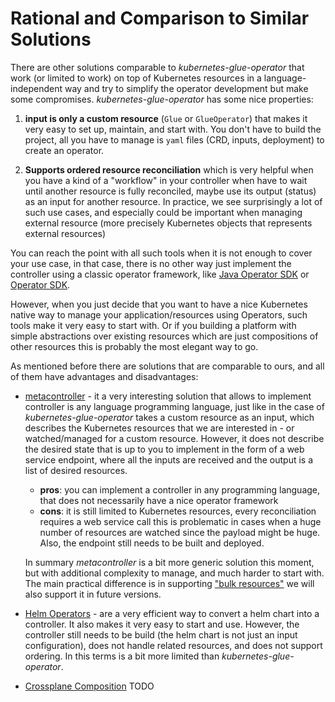 # Rational and Comparison to Similar Solutions

There are other solutions comparable to *kubernetes-glue-operator* that work (or limited to work) on top
of Kubernetes resources in a language-independent way and try to simplify the operator
development but make some compromises. *kubernetes-glue-operator* has some nice properties:

1. **input is only a custom resource** (`Glue` or `GlueOperator`) that makes it very easy to set up, maintain,
   and start with. You don't have to build the project, all you have to manage is `yaml` files (CRD, inputs, deployment)
   to create an operator.
   
2. **Supports ordered resource reconciliation** which is very helpful when you have a kind of a "workflow" in your controller
   when have to wait until another resource is fully reconciled, maybe use its output (status) as an input for another resource.
   In practice, we see surprisingly a lot of such use cases, and especially could be important when managing external resource
   (more precisely Kubernetes objects that represents external resources)
 

You can reach the point with all such tools when it is not enough to cover your use case, in that case, there is no other
way just implement the controller using a classic operator framework,
like [Java Operator SDK](https://github.com/operator-framework/java-operator-sdk) or [Operator SDK](https://sdk.operatorframework.io/).

However, when you just decide that you want to have a nice Kubernetes native way to manage your application/resources using Operators, such tools make 
it very easy to start with. Or if you building a platform with simple abstractions over existing resources which are just compositions of other resources
this is probably the most elegant way to go.

As mentioned before there are solutions that are comparable to ours, and all of them have advantages and disadvantages:

- [metacontroller](https://github.com/metacontroller/metacontroller) - it a very interesting solution that allows
  to implement controller is any language programming language, just like in the case of *kubernetes-glue-operator* takes a custom resource as an input, which
  describes the Kubernetes resources that we are interested in - or watched/managed for a custom resource.
  However, it does not describe the desired state that is up to you to implement in the form of a web service endpoint,
  where all the inputs are received and the output is a list of desired resources. 
    - **pros**: you can implement a controller in any programming language,
       that does not necessarily have a nice operator framework      
    - **cons**: it is still limited to Kubernetes resources, every reconciliation requires a web service call
      this is problematic in cases when a huge number of resources are watched since the payload might
      be huge. Also, the endpoint still needs to be built and deployed.
  
  In summary *metacontroller* is a bit more generic solution this moment,
  but with additional complexity to manage, and much harder to start with.
  The main practical difference is in supporting ["bulk resources"](https://github.com/java-operator-sdk/kubernetes-glue-operator/issues/75)
  we will also support it in future versions.

- [Helm Operators](https://sdk.operatorframework.io/docs/building-operators/helm/tutorial/) - are a very efficient
  way to convert a helm chart into a controller. It also makes it very easy to start and use.
  However, the controller still needs to be build (the helm chart is not just an input configuration),
  does not handle related resources, and does not support ordering. In this terms is a bit more limited
  than *kubernetes-glue-operator*.

- [Crossplane Composition](https://docs.crossplane.io/latest/concepts/compositions/) TODO
